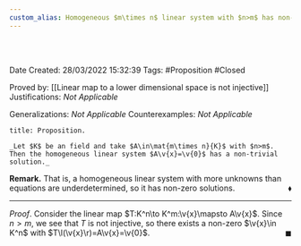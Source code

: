 ```yaml
---
custom_alias: Homogeneous $m\times n$ linear system with $n>m$ has non-trivial solutions
---
```


<br />
<br />

Date Created: 28/03/2022 15:32:39
Tags: #Proposition #Closed

Proved by: [[Linear map to a lower dimensional space is not injective]]
Justifications: _Not Applicable_

Generalizations: _Not Applicable_
Counterexamples: _Not Applicable_

``` ad-Proposition
title: Proposition.

_Let $K$ be an field and take $A\in\mat{m\times n}{K}$ with $n>m$. Then the homogeneous linear system $A\v{x}=\v{0}$ has a non-trivial solution._

```

**Remark.** That is, a homogeneous linear system with more unknowns than equations are underdetermined, so it has non-zero solutions.<span style="float:right;">$\blacklozenge$</span>

---

_Proof_. Consider the linear map $T:K^n\to K^m:\v{x}\mapsto A\v{x}$. Since $n>m$, we see that $T$ is not injective, so there exists a non-zero $\v{x}\in K^n$ with $T\l(\v{x}\r)=A\v{x}=\v{0}$.<span style="float:right;">$\blacksquare$</span>
